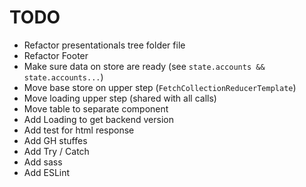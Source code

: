 TODO
====

+ Refactor presentationals tree folder file
+ Refactor Footer
+ Make sure data on store are ready (see `state.accounts && state.accounts...`)
+ Move base store on upper step (`FetchCollectionReducerTemplate`)
+ Move loading upper step (shared with all calls)
+ Move table to separate component
+ Add Loading to get backend version
+ Add test for html response
+ Add GH stuffes
+ Add Try / Catch
+ Add sass
+ Add ESLint